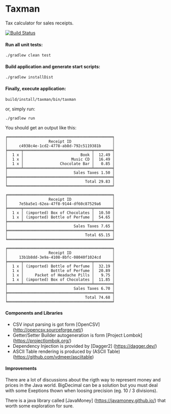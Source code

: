 # Taxman

Tax calculator for sales receipts.

[![Build Status](https://travis-ci.org/vinz486/taxman.svg?branch=master)](https://travis-ci.org/vinz486/taxman)

#### Run all unit tests:
```
./gradlew clean test
```

#### Build application and generate start scripts:
```
./gradlew installDist
```

#### Finally, execute application:
```
build/install/taxman/bin/taxman
```
or, simply run:
```
./gradlew run
```

You should get an output like this:
```
╒══════════════════════════════════════════════╕
│                  Receipt ID                  │
│     c4938c4e-1cd2-4778-ab8d-792c5119381b     │
╞══════╤══════════════════════════════╤════════╡
│  1 x │                         Book │  12.49 │
│  1 x │                     Music CD │  16.49 │
│  1 x │                Chocolate Bar │   0.85 │
╞══════╧══════════════════════════════╧════════╡
│                             Sales Taxes 1.50 │
╞══════════════════════════════════════════════╡
│                                  Total 29.83 │
╘══════════════════════════════════════════════╛

╒══════════════════════════════════════════════╕
│                  Receipt ID                  │
│     7e5ba5e1-62ea-47f8-9144-df60c87529a6     │
╞══════╤══════════════════════════════╤════════╡
│  1 x │ (imported) Box of Chocolates │  10.50 │
│  1 x │ (imported) Bottle of Perfume │  54.65 │
╞══════╧══════════════════════════════╧════════╡
│                             Sales Taxes 7.65 │
╞══════════════════════════════════════════════╡
│                                  Total 65.15 │
╘══════════════════════════════════════════════╛

╒══════════════════════════════════════════════╕
│                  Receipt ID                  │
│     13b1b8dd-3e9a-4108-8bfc-08040f1024cd     │
╞══════╤══════════════════════════════╤════════╡
│  1 x │ (imported) Bottle of Perfume │  32.19 │
│  1 x │            Bottle of Perfume │  20.89 │
│  1 x │     Packet of Headache Pills │   9.75 │
│  1 x │ (imported) Box of Chocolates │  11.85 │
╞══════╧══════════════════════════════╧════════╡
│                             Sales Taxes 6.70 │
╞══════════════════════════════════════════════╡
│                                  Total 74.68 │
╘══════════════════════════════════════════════╛
```

#### Components and Libraries

 * CSV input parsing is got form [OpenCSV] (http://opencsv.sourceforge.net/)
 * Getter/Setter Builder autogeneration is form [Project Lombok] (https://projectlombok.org/)
 * Dependency Injection is provided by [Dagger2] (https://dagger.dev/)
 * ASCII Table rendering is produced by (ASCII Table) (https://github.com/vdmeer/asciitable)
 
#### Improvements
There are a lot of discussions about the rigth way to represent money and prices in the Java world. BigDecimal can be a solution but you must deal with some Exeptions thown when loosing precision (eg. 10 / 3 divisions).

There is a java library called [JavaMoney] (https://javamoney.github.io/) that worth some exploration for sure.

